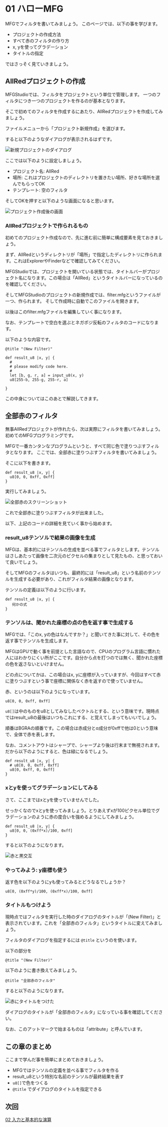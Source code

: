 # 01 ハローMFG

MFGでフィルタを書いてみましょう。
このページでは、以下の事を学びます。

- プロジェクトの作成方法
- すべて赤のフィルタの作り方
- x, yを使ってグラデーション
- タイトルの指定

ではさっそく見ていきましょう。

## AllRedプロジェクトの作成

MFGStudioでは、フィルタをプロジェクトという単位で管理します。
一つのフィルタにつき一つのプロジェクトを作るのが基本となります。

そこで初めてのフィルタを作成するにあたり、AllRedプロジェクトを作成してみましょう。

ファイルメニューから「プロジェクト新規作成」を選びます。

すると以下のようなダイアログが表示されるはずです。

![新規プロジェクトのダイアログ](imgs/new_project_dialog.png)

ここでは以下のように設定しましょう。

- プロジェクト名: AllRed
- 場所: これはプロジェクトのディレクトリを置きたい場所、好きな場所を選んでもらってOK
- テンプレート: 空のフィルタ

そしてOKを押すと以下のような画面になると思います。

![プロジェクト作成後の画面](imgs/after_create_project.png)

### AllRedプロジェクトで作られるもの

初めてのプロジェクト作成なので、先に進む前に簡単に構成要素を見ておきましょう。

まず、AllRedというディレクトリが「場所」で指定したディレクトリに作られます。これはExplorerやFinderなどで確認してみてください。

MFGStudioでは、プロジェクトを開いている状態では、タイトルバーがプロジェクト名になります。この場合は「AllRed」というタイトルバーになっているのを確認してください。

そしてMFGStudioのプロジェクトの新規作成では、filter.mfgというファイルが一つ、作られます。
そして作成時に自動でこのファイルを開きます。

以後はこのfilter.mfgファイルを編集していく事になります。

なお、テンプレートで空白を選ぶとネガポジ反転のフィルタのコードになります。

以下のような内容です。

```mfg
@title "(New Filter)"

def result_u8 |x, y| {
  #
  # please modify code here.
  #
  let [b, g, r, a] = input_u8(x, y)
  u8[255-b, 255-g, 255-r, a]

}
```

この中身についてはこのあとで解説してきます。

## 全部赤のフィルタ

無事AllRedプロジェクトが作れたら、次は実際にフィルタを書いてみましょう。初めてのMFGプログラミングです。

MFGで一番カンタンなプログラムというと、すべて同じ色で塗りつぶすフィルタとなります。
ここでは、全部赤に塗りつぶすフィルタを書いてみましょう。


そこに以下を書きます。

```mfg
def result_u8 |x, y| {
  u8[0, 0, 0xff, 0xff]
}
```

実行してみましょう。

![全部赤のスクリーンショット](imgs/all_red_screenshot.png)

これで全部赤に塗りつぶすフィルタが出来ました。

以下、上記のコードの詳細を見ていく事から始めます。

### result_u8テンソルで結果の画像を生成

MFGは、基本的にはテンソルの生成を並べる事でフィルタとします。テンソルはさしあたって画像を二次元のピクセルの集まりとして見たもの、と思っておいて良いでしょう。

そしてMFGのフィルタはいつも、最終的には「result_u8」という名前のテンソルを生成する必要があり、これがフィルタ結果の画像となります。

テンソルの定義は以下のように行います。

```mfg
def result_u8 |x, y| {
   何かの式
}
```

### テンソルは、聞かれた座標の点の色を返す事で生成する

MFGでは、「このx, yの色はなんですか？」と聞いてきた事に対して、その色を返す事でテンソルを生成します。

MFGはGPUで動く事を前提とした言語なので、CPUのプログラム言語に慣れた人にはわかりにくい所がここです。自分から点を打つのでは無く、聞かれた座標の色を返さないといけません。

どの点についてかは、この場合はx, yに座標が入っていますが、今回はすべて赤に塗りつぶすという事で座標に関係なく赤を返すので使っていません。

赤、というのは以下のようになっています。

```mfg
u8[0, 0, 0xff, 0xff]
```

`u8[]`は中のものをu8としてみなしたベクトルとする、という意味です。現時点ではresult_u8の最後はいつもこれにする、と覚えてしまってもいいでしょう。

順番はBGRAの順番です。この場合は赤成分とα成分が0xffで他は0という意味で、全体で赤を表します。

なお、コメントアウトはシャープで、シャープより後は行末まで無視されます。だから以下のようにすると、色は緑になるでしょう。

```mfg
def result_u8 |x, y| {
  # u8[0, 0, 0xff, 0xff]
  u8[0, 0xff, 0, 0xff]
}
```

### xとyを使ってグラデーションにしてみる

さて、ここまではxとyを使っていませんでした。

せっかくなのでxとyを使ってみましょう。とりあえずxが100ピクセル単位でグラデーションのように赤の度合いを強めるようにしてみましょう。

```mfg
def result_u8 |x, y| {
  u8[0, 0, (0xff*x)/100, 0xff]
}
```

すると以下のようになります。

![赤と黒交互](imgs/red_black_screenshot.png)

### やってみよう: y座標も使う

返す色を以下のようにyも使ってみるとどうなるでしょうか？

```mfg
u8[0, (0xff*y)/100, (0xff*x)/100, 0xff]
```

### タイトルもつけよう

現時点ではフィルタを実行した時のダイアログのタイトルが「(New Filter)」と表示されています。これを「全部赤のフィルタ」というタイトルに変えてみましょう。

フィルタのダイアログを指定するには `@title` というのを使います。

以下の部分を

```mfg
@title "(New Filter)"
```

以下のように書き換えてみましょう。


```mfg
@title "全部赤のフィルタ"
```

すると以下のようになります。

![赤にタイトルをつけた](imgs/red_with_title_screenshot.png)

ダイアログのタイトルが「全部赤のフィルタ」になっている事を確認してください。

なお、このアットマークで始まるものは「attribute」と呼んでいます。

## この章のまとめ

ここまで学んだ事を簡単にまとめておきましょう。

- MFGではテンソルの定義を並べる事でフィルタを作る
- result_u8という特別な名前のテンソルが最終結果を表す
- `u8[]`で色をつくる
- `@title` でダイアログのタイトルを指定できる

## 次回

[02 入力と基本的な演算](02_Basic.md)